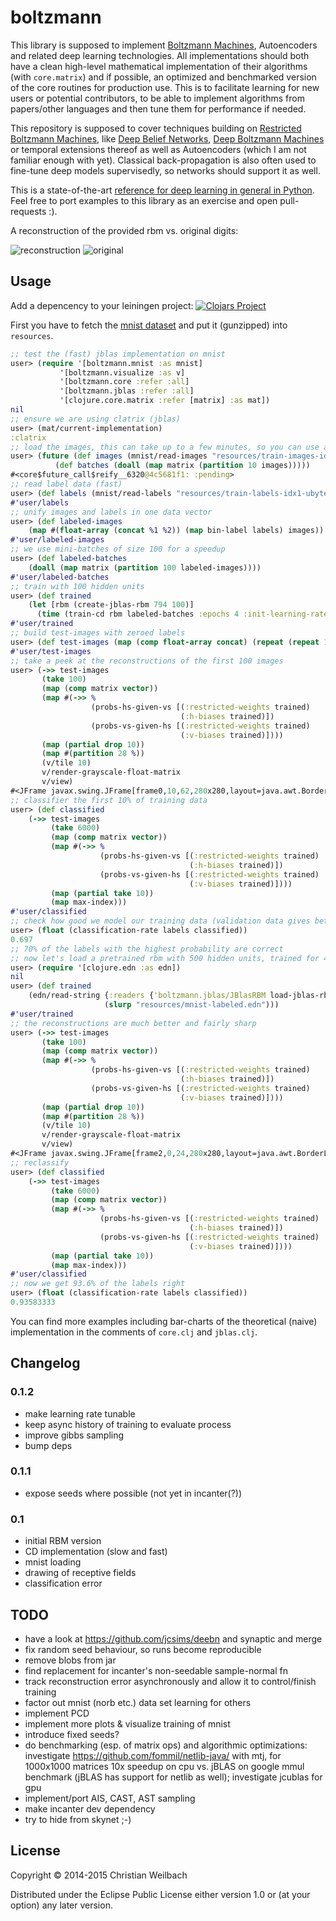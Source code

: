 # boltzmann

This library is supposed to implement [Boltzmann Machines](https://en.wikipedia.org/wiki/Boltzmann_machine), Autoencoders and related deep learning technologies. All implementations should both have a clean high-level mathematical implementation of their algorithms (with `core.matrix`) and if possible, an optimized and benchmarked version of the core routines for production use. This is to facilitate learning for new users or potential contributors, to be able to implement algorithms from papers/other languages and then tune them for performance if needed.

This repository is supposed to cover techniques building on [Restricted Boltzmann Machines](https://en.wikipedia.org/wiki/Restricted_Boltzmann_machine), like [Deep Belief Networks](https://en.wikipedia.org/wiki/Deep_belief_network), [Deep Boltzmann Machines](http://www.cs.toronto.edu/~fritz/absps/dbm.pdf) or temporal extensions thereof as well as Autoencoders (which I am not familiar enough with yet). Classical back-propagation is also often used to fine-tune deep models supervisedly, so networks should support it as well.

This is a state-of-the-art [reference for deep learning in general in Python](http://deeplearning.net/tutorial/). Feel free to port examples to this library as an exercise and open pull-requests :).

A reconstruction of the provided rbm vs. original digits:

![reconstruction](../master/resources/reconstructions.png)
![original](../master/resources/original.png)

## Usage

Add a depencency to your leiningen project:
[![Clojars Project](http://clojars.org/es.topiq/boltzmann/latest-version.svg)](http://clojars.org/es.topiq/boltzmann)

First you have to fetch the [mnist dataset](http://yann.lecun.com/exdb/mnist/) and put it (gunzipped) into `resources`.
~~~clojure
;; test the (fast) jblas implementation on mnist
user> (require '[boltzmann.mnist :as mnist]
           '[boltzmann.visualize :as v]
           '[boltzmann.core :refer :all]
           '[boltzmann.jblas :refer :all]
           '[clojure.core.matrix :refer [matrix] :as mat])
nil
;; ensure we are using clatrix (jblas)
user> (mat/current-implementation)
:clatrix
;; load the images, this can take up to a few minutes, so you can use a future
user> (future (def images (mnist/read-images "resources/train-images-idx3-ubyte"))
          (def batches (doall (map matrix (partition 10 images)))))
#<core$future_call$reify__6320@4c5681f1: :pending>
;; read label data (fast)
user> (def labels (mnist/read-labels "resources/train-labels-idx1-ubyte"))
#'user/labels
;; unify images and labels in one data vector
user> (def labeled-images
    (map #(float-array (concat %1 %2)) (map bin-label labels) images))
#'user/labeled-images
;; we use mini-batches of size 100 for a speedup
user> (def labeled-batches
    (doall (map matrix (partition 100 labeled-images))))
#'user/labeled-batches
;; train with 100 hidden units
user> (def trained
    (let [rbm (create-jblas-rbm 794 100)]
      (time (train-cd rbm labeled-batches :epochs 4 :init-learning-rate 0.01 :k 1))))
#'user/trained
;; build test-images with zeroed labels
user> (def test-images (map (comp float-array concat) (repeat (repeat 10 0)) images))
#'user/test-images
;; take a peek at the reconstructions of the first 100 images
user> (->> test-images
       (take 100)
       (map (comp matrix vector))
       (map #(->> %
                  (probs-hs-given-vs [(:restricted-weights trained)
                                      (:h-biases trained)])
                  (probs-vs-given-hs [(:restricted-weights trained)
                                      (:v-biases trained)])))
       (map (partial drop 10))
       (map #(partition 28 %))
       (v/tile 10)
       v/render-grayscale-float-matrix
       v/view)
#<JFrame javax.swing.JFrame[frame0,10,62,280x280,layout=java.awt.BorderLayout,title=MNIST Digit,normal,defaultCloseOperation=HIDE_ON_CLOSE,rootPane=javax.swing.JRootPane[,0,0,280x280,layout=javax.swing.JRootPane$RootLayout,alignmentX=0.0,alignmentY=0.0,border=,flags=16777673,maximumSize=,minimumSize=,preferredSize=],rootPaneCheckingEnabled=true]>
;; classifier the first 10% of training data
user> (def classified
    (->> test-images
         (take 6000)
         (map (comp matrix vector))
         (map #(->> %
                    (probs-hs-given-vs [(:restricted-weights trained)
                                        (:h-biases trained)])
                    (probs-vs-given-hs [(:restricted-weights trained)
                                        (:v-biases trained)])))
         (map (partial take 10))
         (map max-index)))
#'user/classified
;; check how good we model our training data (validation data gives better approximation)
user> (float (classification-rate labels classified))
0.697
;; 70% of the labels with the highest probability are correct
;; now let's load a pretrained rbm with 500 hidden units, trained for 40 epochs with CD-1
user> (require '[clojure.edn :as edn])
nil
user> (def trained
    (edn/read-string {:readers {'boltzmann.jblas/JBlasRBM load-jblas-rbm}}
                     (slurp "resources/mnist-labeled.edn")))
#'user/trained
;; the reconstructions are much better and fairly sharp
user> (->> test-images
       (take 100)
       (map (comp matrix vector))
       (map #(->> %
                  (probs-hs-given-vs [(:restricted-weights trained)
                                      (:h-biases trained)])
                  (probs-vs-given-hs [(:restricted-weights trained)
                                      (:v-biases trained)])))
       (map (partial drop 10))
       (map #(partition 28 %))
       (v/tile 10)
       v/render-grayscale-float-matrix
       v/view)
#<JFrame javax.swing.JFrame[frame2,0,24,280x280,layout=java.awt.BorderLayout,title=MNIST Digit,normal,defaultCloseOperation=HIDE_ON_CLOSE,rootPane=javax.swing.JRootPane[,0,0,280x280,layout=javax.swing.JRootPane$RootLayout,alignmentX=0.0,alignmentY=0.0,border=,flags=16777673,maximumSize=,minimumSize=,preferredSize=],rootPaneCheckingEnabled=true]>
;; reclassify
user> (def classified
    (->> test-images
         (take 6000)
         (map (comp matrix vector))
         (map #(->> %
                    (probs-hs-given-vs [(:restricted-weights trained)
                                        (:h-biases trained)])
                    (probs-vs-given-hs [(:restricted-weights trained)
                                        (:v-biases trained)])))
         (map (partial take 10))
         (map max-index)))
#'user/classified
;; now we get 93.6% of the labels right
user> (float (classification-rate labels classified))
0.93583333
~~~

You can find more examples including bar-charts of the theoretical (naive) implementation in the comments of `core.clj` and `jblas.clj`.

## Changelog

### 0.1.2
- make learning rate tunable
- keep async history of training to evaluate process
- improve gibbs sampling
- bump deps

### 0.1.1
- expose seeds where possible (not yet in incanter(?))

### 0.1
- initial RBM version
- CD implementation (slow and fast)
- mnist loading
- drawing of receptive fields
- classification error

## TODO
- have a look at https://github.com/jcsims/deebn and synaptic and merge
- fix random seed behaviour, so runs become reproducible
- remove blobs from jar
- find replacement for incanter's non-seedable sample-normal fn
- track reconstruction error asynchronously and allow it to control/finish training
- factor out mnist (norb etc.) data set learning for others
- implement PCD
- implement more plots & visualize training of mnist
- introduce fixed seeds?
- do benchmarking (esp. of matrix ops) and algorithmic optimizations:
  investigate https://github.com/fommil/netlib-java/ with mtj, for 1000x1000 matrices 10x speedup on cpu vs. jBLAS on google mmul benchmark (jBLAS has support for netlib as well); investigate jcublas for gpu
- implement/port AIS, CAST, AST sampling
- make incanter dev dependency
- try to hide from skynet ;-)

## License

Copyright © 2014-2015 Christian Weilbach

Distributed under the Eclipse Public License either version 1.0 or (at
your option) any later version.
